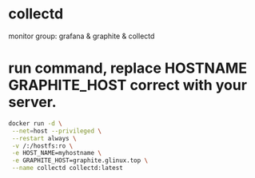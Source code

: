 # collectd
monitor group: grafana &amp; graphite &amp; collectd

# run command, replace HOSTNAME GRAPHITE_HOST correct with your server.
```bash
docker run -d \
 --net=host --privileged \
 --restart always \
 -v /:/hostfs:ro \
 -e HOST_NAME=myhostname \
 -e GRAPHITE_HOST=graphite.glinux.top \
 --name collectd collectd:latest
```
